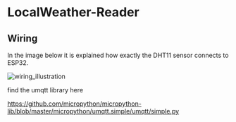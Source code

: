 # LocalWeather-Reader

## Wiring

In the image below it is explained how exactly the DHT11 sensor connects to ESP32.

![wiring_illustration](C:\Users\giannis\Documents\GitHub\LocalWeather-Reader\Documentation\images\wiring_illustration.png)

find the umqtt library here

https://github.com/micropython/micropython-lib/blob/master/micropython/umqtt.simple/umqtt/simple.py

